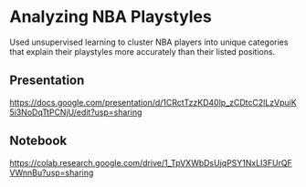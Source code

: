 # Analyzing NBA Playstyles
Used unsupervised learning to cluster NBA players into unique categories that explain their playstyles more accurately than their listed positions.

## Presentation
https://docs.google.com/presentation/d/1CRctTzzKD40lp_zCDtcC2lLzVpuiK5i3NoDqTtPCNjU/edit?usp=sharing

## Notebook
https://colab.research.google.com/drive/1_TpVXWbDsUjqPSY1NxLI3FUrQFVWnnBu?usp=sharing
